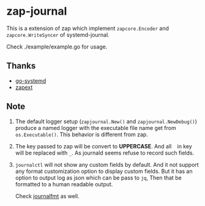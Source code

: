 # zap-journal
This is a extension of zap
which implement `zapcore.Encoder` and `zapcore.WriteSyncer` of systemd-journal.

Check ./example/example.go for usage.

## Thanks

- [go-systemd](https://github.com/coreos/go-systemd)
- [zapext](https://github.com/tchap/zapext)

## Note

1. The default logger setup (`zapjournal.New()` and `zapjournal.NewDebug()`)
   produce a named logger with the executable file name
   get from `os.Executable()`.
   This behavior is different from zap.

2. The key passed to zap will be convert to **UPPERCASE**.
   And all ` ` in key will be replaced with `_`.
   As journald seems refuse to record such fields.

3. `journalctl` will not show any custom fields by default.
   And it not support any format customization option to display custom fields.
   But it has an option to output log as json which can be pass to `jq`,
   Then that be formatted to a human readable output.

   Check [journalfmt][1] as well.

[1]: https://github.com/black-desk/journalfmt
